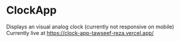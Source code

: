 # ClockApp
Displays an visual analog clock (currently not responsive on mobile)
Currently live at https://clock-app-tawseef-reza.vercel.app/
